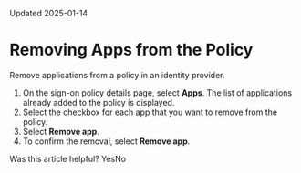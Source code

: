 Updated 2025-01-14
# Removing Apps from the Policy
Remove applications from a policy in an identity provider.
  1. On the sign-on policy details page, select **Apps**. The list of applications already added to the policy is displayed.
  2. Select the checkbox for each app that you want to remove from the policy.
  3. Select **Remove app**.
  4. To confirm the removal, select **Remove app**.


Was this article helpful?
YesNo

